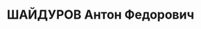 ---
title: ШАЙДУРОВ Антон Федорович
description: "1909 г.р., место рождения: РСФСР, Свердловская обл., Ирбитский р-н,\
  \ с. Скородумское, русский, прож.: Свердловская обл., Ирбитский р-н, с. Скородумское,\
  \ работал: колхоз им. Сталина, бригадир. \n  Арестован 3 сентября 1937 г., осужден\
  \ 20 января 1938 г. Расстрелян 20 января 1938 г."
---